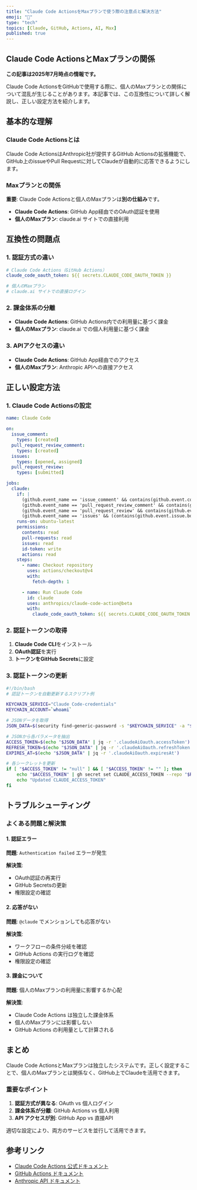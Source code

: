 ```yaml
---
title: "Claude Code ActionsをMaxプランで使う際の注意点と解決方法"
emoji: "🤖"
type: "tech"
topics: [Claude, GitHub, Actions, AI, Max]
published: true
---
```


## Claude Code ActionsとMaxプランの関係

**この記事は2025年7月時点の情報です。**

Claude Code ActionsをGitHubで使用する際に、個人のMaxプランとの関係について混乱が生じることがあります。本記事では、この互換性について詳しく解説し、正しい設定方法を紹介します。

## 基本的な理解

### Claude Code Actionsとは

Claude Code ActionsはAnthropic社が提供するGitHub Actionsの拡張機能で、GitHub上のissueやPull Requestに対してClaudeが自動的に応答できるようにします。

### Maxプランとの関係

**重要**: Claude Code Actionsと個人のMaxプランは**別の仕組み**です。

- **Claude Code Actions**: GitHub App経由でのOAuth認証を使用
- **個人のMaxプラン**: claude.ai サイトでの直接利用

## 互換性の問題点

### 1. 認証方式の違い

```yaml
# Claude Code Actions（GitHub Actions）
claude_code_oauth_token: ${{ secrets.CLAUDE_CODE_OAUTH_TOKEN }}

# 個人のMaxプラン
# claude.ai サイトでの直接ログイン
```

### 2. 課金体系の分離

- **Claude Code Actions**: GitHub Actions内での利用量に基づく課金
- **個人のMaxプラン**: claude.ai での個人利用量に基づく課金

### 3. APIアクセスの違い

- **Claude Code Actions**: GitHub App経由でのアクセス
- **個人のMaxプラン**: Anthropic APIへの直接アクセス

## 正しい設定方法

### 1. Claude Code Actionsの設定

```yaml
name: Claude Code

on:
  issue_comment:
    types: [created]
  pull_request_review_comment:
    types: [created]
  issues:
    types: [opened, assigned]
  pull_request_review:
    types: [submitted]

jobs:
  claude:
    if: |
      (github.event_name == 'issue_comment' && contains(github.event.comment.body, '@claude')) ||
      (github.event_name == 'pull_request_review_comment' && contains(github.event.comment.body, '@claude')) ||
      (github.event_name == 'pull_request_review' && contains(github.event.review.body, '@claude')) ||
      (github.event_name == 'issues' && (contains(github.event.issue.body, '@claude') || contains(github.event.issue.title, '@claude')))
    runs-on: ubuntu-latest
    permissions:
      contents: read
      pull-requests: read
      issues: read
      id-token: write
      actions: read
    steps:
      - name: Checkout repository
        uses: actions/checkout@v4
        with:
          fetch-depth: 1

      - name: Run Claude Code
        id: claude
        uses: anthropics/claude-code-action@beta
        with:
          claude_code_oauth_token: ${{ secrets.CLAUDE_CODE_OAUTH_TOKEN }}
```

### 2. 認証トークンの取得

1. **Claude Code CLI**をインストール
2. **OAuth認証**を実行
3. **トークンをGitHub Secrets**に設定

### 3. 認証トークンの更新

```bash
#!/bin/bash
# 認証トークンを自動更新するスクリプト例

KEYCHAIN_SERVICE="Claude Code-credentials"
KEYCHAIN_ACCOUNT=`whoami`

# JSONデータを取得
JSON_DATA=$(security find-generic-password -s "$KEYCHAIN_SERVICE" -a "$KEYCHAIN_ACCOUNT" -w)

# JSONから各パラメータを抽出
ACCESS_TOKEN=$(echo "$JSON_DATA" | jq -r '.claudeAiOauth.accessToken')
REFRESH_TOKEN=$(echo "$JSON_DATA" | jq -r '.claudeAiOauth.refreshToken')
EXPIRES_AT=$(echo "$JSON_DATA" | jq -r '.claudeAiOauth.expiresAt')

# 各シークレットを更新
if [ "$ACCESS_TOKEN" != "null" ] && [ "$ACCESS_TOKEN" != "" ]; then
    echo "$ACCESS_TOKEN" | gh secret set CLAUDE_ACCESS_TOKEN --repo "$REPO"
    echo "Updated CLAUDE_ACCESS_TOKEN"
fi
```

## トラブルシューティング

### よくある問題と解決策

#### 1. 認証エラー

**問題**: `Authentication failed` エラーが発生

**解決策**:
- OAuth認証の再実行
- GitHub Secretsの更新
- 権限設定の確認

#### 2. 応答がない

**問題**: `@claude` でメンションしても応答がない

**解決策**:
- ワークフローの条件分岐を確認
- GitHub Actions の実行ログを確認
- 権限設定の確認

#### 3. 課金について

**問題**: 個人のMaxプランの利用量に影響するか心配

**解決策**:
- Claude Code Actions は独立した課金体系
- 個人のMaxプランには影響しない
- GitHub Actions の利用量として計算される

## まとめ

Claude Code ActionsとMaxプランは独立したシステムです。正しく設定することで、個人のMaxプランとは関係なく、GitHub上でClaudeを活用できます。

### 重要なポイント

1. **認証方式が異なる**: OAuth vs 個人ログイン
2. **課金体系が分離**: GitHub Actions vs 個人利用
3. **API アクセスが別**: GitHub App vs 直接API

適切な設定により、両方のサービスを並行して活用できます。

## 参考リンク

- [Claude Code Actions 公式ドキュメント](https://github.com/anthropics/claude-code-action)
- [GitHub Actions ドキュメント](https://docs.github.com/en/actions)
- [Anthropic API ドキュメント](https://docs.anthropic.com/)